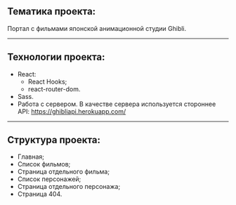## Тематика проекта:
Портал с фильмами японской анимационной студии Ghibli.
___
## Технологии проекта:
+ React:
  + React Hooks;
  + react-router-dom.
+ Sass.
+ Работа с сервером. В качестве сервера используется стороннее API: https://ghibliapi.herokuapp.com/
___
## Структура проекта:
- Главная;
- Список фильмов;
- Страница отдельного фильма;
- Список персонажей;
- Страница отдельного персонажа;
- Страница 404.